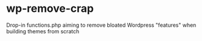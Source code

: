 # wp-remove-crap
Drop-in functions.php aiming to remove bloated Wordpress "features" when building themes from scratch
